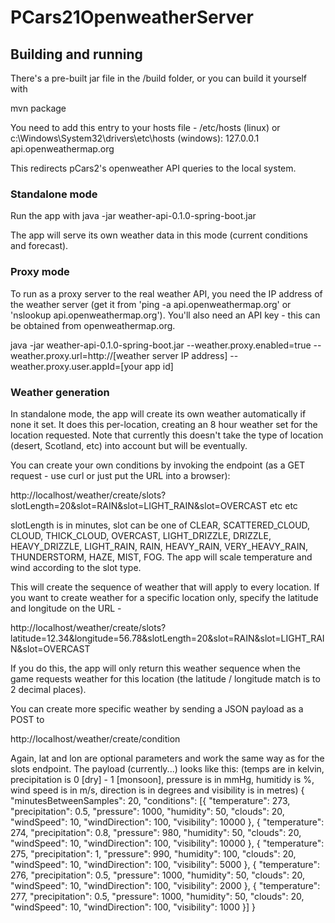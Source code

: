 # PCars21OpenweatherServer

## Building and running

There's a pre-built jar file in the /build folder, or you can build it yourself with

mvn package

You need to add this entry to your hosts file - /etc/hosts (linux) or c:\Windows\System32\drivers\etc\hosts (windows):
127.0.0.1 api.openweathermap.org

This redirects pCars2's openweather API queries to the local system.

### Standalone mode
Run the app with
java -jar weather-api-0.1.0-spring-boot.jar

The app will serve its own weather data in this mode (current conditions and forecast).

### Proxy mode
To run as a proxy server to the real weather API, you need the IP address of the weather server (get it from 'ping -a api.openweathermap.org' or 'nslookup api.openweathermap.org').
You'll also need an API key - this can be obtained from openweathermap.org.

java -jar weather-api-0.1.0-spring-boot.jar --weather.proxy.enabled=true --weather.proxy.url=http://[weather server IP address] --weather.proxy.user.appId=[your app id]


### Weather generation
In standalone mode, the app will create its own weather automatically if none it set. It does this per-location, creating an 8 hour weather set for the location requested.
Note that currently this doesn't take the type of location (desert, Scotland, etc) into account but will be eventually.

You can create your own conditions by invoking the endpoint (as a GET request - use curl or just put the URL into a browser):

http://localhost/weather/create/slots?slotLength=20&slot=RAIN&slot=LIGHT_RAIN&slot=OVERCAST etc etc

slotLength is in minutes, slot can be one of CLEAR, SCATTERED_CLOUD, CLOUD, THICK_CLOUD, OVERCAST, LIGHT_DRIZZLE, DRIZZLE, HEAVY_DRIZZLE,
LIGHT_RAIN, RAIN, HEAVY_RAIN, VERY_HEAVY_RAIN, THUNDERSTORM, HAZE, MIST, FOG. The app will scale temperature and wind according to the slot type.

This will create the sequence of weather that will apply to every location. If you want to create weather for a specific location only, specify
the latitude and longitude on the URL - 

http://localhost/weather/create/slots?latitude=12.34&longitude=56.78&slotLength=20&slot=RAIN&slot=LIGHT_RAIN&slot=OVERCAST

If you do this, the app will only return this weather sequence when the game requests weather for this location (the latitude / longitude match is to 2 decimal places).


You can create more specific weather by sending a JSON payload as a POST to

http://localhost/weather/create/condition

Again, lat and lon are optional parameters and work the same way as for the slots endpoint. The payload (currently...) looks like this:
(temps are in kelvin, precipitation is 0 [dry] - 1 [monsoon], pressure is in mmHg, humitidy is %, wind speed is in m/s, direction is in degrees and visibility is in metres)
{
	"minutesBetweenSamples": 20,
	"conditions": [{
		"temperature": 273,
		"precipitation": 0.5,
		"pressure": 1000,
		"humidity": 50,
		"clouds": 20,
		"windSpeed": 10,
		"windDirection": 100,
		"visibility": 10000
	}, {
		"temperature": 274,
		"precipitation": 0.8,
		"pressure": 980,
		"humidity": 50,
		"clouds": 20,
		"windSpeed": 10,
		"windDirection": 100,
		"visibility": 10000
	}, {
		"temperature": 275,
		"precipitation": 1,
		"pressure": 990,
		"humidity": 100,
		"clouds": 20,
		"windSpeed": 10,
		"windDirection": 100,
		"visibility": 5000
	}, {
		"temperature": 276,
		"precipitation": 0.5,
		"pressure": 1000,
		"humidity": 50,
		"clouds": 20,
		"windSpeed": 10,
		"windDirection": 100,
		"visibility": 2000
	}, {
		"temperature": 277,
		"precipitation": 0.5,
		"pressure": 1000,
		"humidity": 50,
		"clouds": 20,
		"windSpeed": 10,
		"windDirection": 100,
		"visibility": 1000
	}]
}